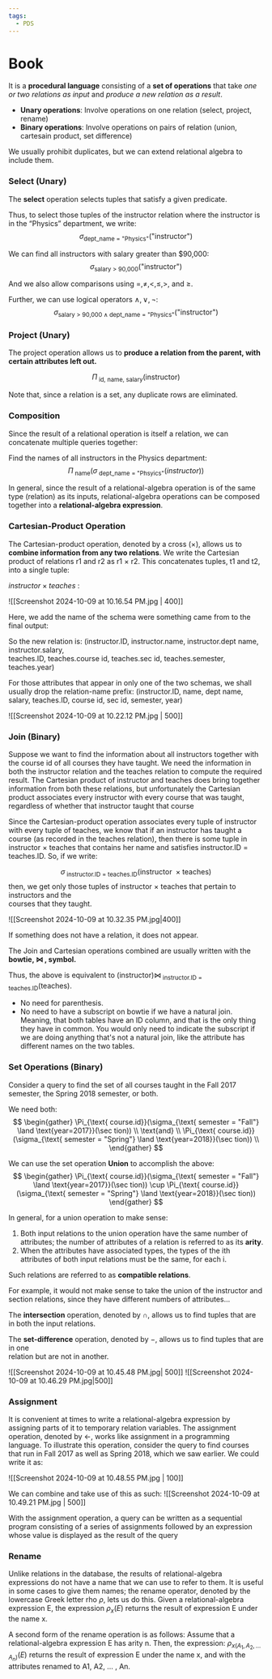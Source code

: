 ```yaml
---
tags:
  - PDS
---
```

# Book

It is a **procedural language** consisting of a **set of operations** that take *one or two relations as input* and *produce a new relation as a result*.

- **Unary operations**: Involve operations on one relation (select, project, rename)
- **Binary operations**: Involve operations on pairs of relation (union, cartesain product, set difference)

We usually prohibit duplicates, but we can extend relational algebra to include them. 

### Select (Unary)

The **select** operation selects tuples that satisfy a given predicate.

Thus, to select those tuples of the instructor relation where the instructor is in the “Physics” department, we write:
$$
\sigma_{\text{dept\_name = "Physics"}}(\text{"instructor"})
$$

We can find all instructors with salary greater than $90,000:
$$
\sigma_{\text{salary > 90,000}}(\text{"instructor"})
$$

And we also allow comparisons using $=, \neq, <, \le, >, \text{ and }\ge$.

Further, we can use logical operators $\land, \lor, \neg$:
$$
\sigma_{\text{salary > 90,000} \land \text{dept\_name = "Physics"}}(\text{"instructor"})
$$

### Project (Unary)

The project operation allows us to **produce a relation from the parent, with certain attributes left out.**

$$
\Pi_{\text{ id, name, salary}}(\text{instructor})
$$

Note that, since a relation is a set, any duplicate rows are eliminated.

### Composition

Since the result of a relational operation is itself a relation, we can concatenate multiple queries together:

Find the names of all instructors in the Physics department:
$$
\Pi_{\text{ name}} (\sigma_{\text{ dept\_name = "Phsyics"}} (instructor))
$$

In general, since the result of a relational-algebra operation is of the same type (relation) as its inputs, relational-algebra operations can be composed together into a **relational-algebra expression**.

### Cartesian-Product Operation

The Cartesian-product operation, denoted by a cross (×), allows us to **combine information from any two relations**. We write the Cartesian product of relations r1 and r2  as r1 × r2. This concatenates tuples, t1 and t2, into a single tuple:

$instructor \times teaches$ :

![[Screenshot 2024-10-09 at 10.16.54 PM.jpg | 400]]

Here, we add the name of the schema were something came from to the final output:

So the new relation is: (instructor.ID, instructor.name, instructor.dept name, instructor.salary,  
teaches.ID, teaches.course id, teaches.sec id, teaches.semester, teaches.year)

For those attributes that appear in only one of the two schemas, we shall usually drop the relation-name prefix: (instructor.ID, name, dept name, salary, teaches.ID, course id, sec id, semester, year)

![[Screenshot 2024-10-09 at 10.22.12 PM.jpg | 500]]

### Join (Binary)

Suppose we want to find the information about all instructors together with the course id of all courses they have taught. We need the information in both the instructor relation and the teaches relation to compute the required result. The Cartesian product of instructor and teaches does bring together information from both these relations, but unfortunately the Cartesian product associates every instructor with every course that was taught, regardless of whether that instructor taught that course

Since the Cartesian-product operation associates every tuple of instructor with every tuple of teaches, we know that if an instructor has taught a course (as recorded in the teaches relation), then there is some tuple in instructor × teaches that contains her name and satisfies instructor.ID = teaches.ID. So, if we write:

$$
\sigma_{\text{ instructor.ID = teaches.ID}}(\text{instructor } \times \text{teaches})
$$
then, we get only those tuples of instructor × teaches that pertain to instructors and the  
courses that they taught.

![[Screenshot 2024-10-09 at 10.32.35 PM.jpg|400]]

If something does not have a relation, it does not appear.

The Join and Cartesian operations combined are usually written with the **bowtie, $\bowtie$ , symbol.**

Thus, the above is equivalent to $(\text{instructor})\bowtie_{\text{ instructor.ID = teaches.ID}}(\text{teaches})$.

- No need for parenthesis.
- No need to have a subscript on bowtie if we have a natural join. Meaning, that both tables have an ID column, and that is the only thing they have in common. You would only need to indicate the subscript if we are doing anything that's not a natural join, like the attribute has different names on the two tables.

### Set Operations (Binary)

Consider a query to find the set of all courses taught in the Fall 2017 semester, the Spring 2018 semester, or both.

We need both:
$$
\begin{gather}
\Pi_{\text{ course.id}}(\sigma_{\text{ semester = "Fall"} \land \text{year=2017}}(\sec tion)) \\
\text{and} \\
\Pi_{\text{ course.id}}(\sigma_{\text{ semester = "Spring"} \land \text{year=2018}}(\sec tion)) \\
\end{gather}
$$

We can use the set operation **Union** to accomplish the above:
$$
\begin{gather}
\Pi_{\text{ course.id}}(\sigma_{\text{ semester = "Fall"} \land \text{year=2017}}(\sec tion)) \cup
\Pi_{\text{ course.id}}(\sigma_{\text{ semester = "Spring"} \land \text{year=2018}}(\sec tion))
\end{gather}
$$

In general, for a union operation to make sense:  

1. Both input relations to the union operation have the same number of attributes; the number of attributes of a relation is referred to as its **arity**.  
2. When the attributes have associated types, the types of the ith attributes of both input relations must be the same, for each i.

Such relations are referred to as **compatible relations**.

For example, it would not make sense to take the union of the instructor and section relations, since they have different numbers of attributes...

The **intersection** operation, denoted by $\cap$, allows us to find tuples that are in both the input relations.

The **set-difference** operation, denoted by $-$, allows us to find tuples that are in one  
relation but are not in another.

![[Screenshot 2024-10-09 at 10.45.48 PM.jpg| 500]]
![[Screenshot 2024-10-09 at 10.46.29 PM.jpg|500]]

### Assignment

It is convenient at times to write a relational-algebra expression by assigning parts of it to temporary relation variables. The assignment operation, denoted by $\leftarrow$, works like assignment in a programming language. To illustrate this operation, consider the query to find courses that run in Fall 2017 as well as Spring 2018, which we saw earlier. We could write it as:

![[Screenshot 2024-10-09 at 10.48.55 PM.jpg | 100]]

We can combine and take use of this as such:
![[Screenshot 2024-10-09 at 10.49.21 PM.jpg | 500]]

With the assignment operation, a query can be written as a sequential program consisting of a series of assignments followed by an expression whose value is displayed as the result of the query

### Rename

Unlike relations in the database, the results of relational-algebra expressions do not have a name that we can use to refer to them. It is useful in some cases to give them names; the rename operator, denoted by the lowercase Greek letter rho $\rho$, lets us do this. Given a relational-algebra expression E, the expression $\rho_{x}(E)$ returns the result of expression E under the name x.

A second form of the rename operation is as follows: Assume that a relational-algebra expression E has arity n. Then, the expression: $\rho_{x(A_{1},A_{2},\dots A_{n})}(E)$ returns the result of expression E under the name x, and with the attributes renamed to A1, A2, ... , An.